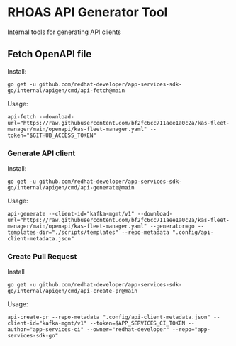# RHOAS API Generator Tool

Internal tools for generating API clients

## Fetch OpenAPI file

Install:

```shell
go get -u github.com/redhat-developer/app-services-sdk-go/internal/apigen/cmd/api-fetch@main
```

Usage:

```shell
api-fetch --download-url="https://raw.githubusercontent.com/bf2fc6cc711aee1a0c2a/kas-fleet-manager/main/openapi/kas-fleet-manager.yaml" --token="$GITHUB_ACCESS_TOKEN"
```

### Generate API client

Install:

```shell
go get -u github.com/redhat-developer/app-services-sdk-go/internal/apigen/cmd/api-generate@main
```

Usage:

```shell
api-generate --client-id="kafka-mgmt/v1" --download-url="https://raw.githubusercontent.com/bf2fc6cc711aee1a0c2a/kas-fleet-manager/main/openapi/kas-fleet-manager.yaml" --generator=go --templates-dir="./scripts/templates" --repo-metadata ".config/api-client-metadata.json"
```

### Create Pull Request

Install

```shell
go get -u github.com/redhat-developer/app-services-sdk-go/internal/apigen/cmd/api-create-pr@main
```

Usage:

```shell
api-create-pr --repo-metadata ".config/api-client-metadata.json" --client-id="kafka-mgmt/v1" --token=$APP_SERVICES_CI_TOKEN --author="app-services-ci" --owner="redhat-developer" --repo="app-services-sdk-go"
```